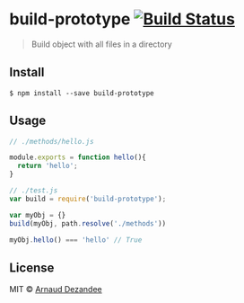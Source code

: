 # build-prototype [![Build Status](https://travis-ci.org/Adezandee/build-prototype.svg?branch=master)](https://travis-ci.org/Adezandee/build-prototype)

> Build object with all files in a directory


## Install

```
$ npm install --save build-prototype
```

## Usage

```js
// ./methods/hello.js

module.exports = function hello(){
  return 'hello';
}
```

```js
// ./test.js
var build = require('build-prototype');

var myObj = {}
build(myObj, path.resolve('./methods'))

myObj.hello() === 'hello' // True
```

## License

MIT © [Arnaud Dezandee](https://github.com/Adezandee)
